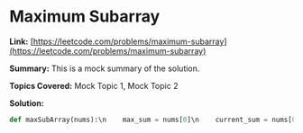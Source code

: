 # Maximum Subarray

**Link:** [https://leetcode.com/problems/maximum-subarray](https://leetcode.com/problems/maximum-subarray)

**Summary:**
This is a mock summary of the solution.

**Topics Covered:** Mock Topic 1, Mock Topic 2

**Solution:**
```python
def maxSubArray(nums):\n    max_sum = nums[0]\n    current_sum = nums[0]\n    for num in nums[1:]:\n        current_sum = max(num, current_sum + num)\n        max_sum = max(max_sum, current_sum)\n    return max_sum
```